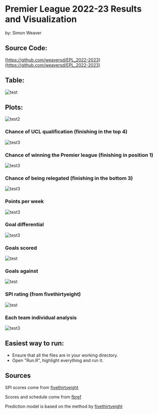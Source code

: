 # Premier League 2022-23 Results and Visualization
by: Simon Weaver

## Source Code: 
[https://github.com/weaversd/EPL_2022-2023](https://github.com/weaversd/EPL_2022-2023)


## Table:
![test](table_output/current_EPL_table.png)

## Plots:
![test2](weekly_analysis/position_by_week.png)
### Chance of UCL qualification (finishing in the top 4)
![test3](weekly_analysis/UCL_chance_by_week.png)
### Chance of winning the Premier league (finishing in position 1)
![test3](weekly_analysis/title_chance_by_week.png)
### Chance of being relegated (finishing in the bottom 3)
![test3](weekly_analysis/relegation_chance_by_week.png)
### Points per week
![test3](weekly_analysis/points_by_week.png)
### Goal differential
![test3](weekly_analysis/goal_differential_by_week.png)
### Goals scored
![test](weekly_analysis/goals_scored_by_week.png)
### Goals against
![test](weekly_analysis/goals_against_by_week.png)
### SPI rating (from fivethirtyeight)
![test](weekly_analysis/SPI_rating_by_week.png)
### Each team individual analysis
![test3](weekly_analysis/all_team_weekly_stats.png)


## Easiest way to run: 
* Ensure that all the files are in your working directory.
* Open "Run.R", highlight everything and run it.

## Sources  

SPI scores come from [fivethirtyeight](https://projects.fivethirtyeight.com/soccer-predictions/premier-league/)  

Scores and schedule come from [fbref](https://fbref.com/en/comps/9/11566/schedule/2022-2023-Premier-League-Scores-and-Fixtures)  

Prediction model is based on the method by [fivethirtyeight](https://fivethirtyeight.com/methodology/how-our-club-soccer-predictions-work/)


